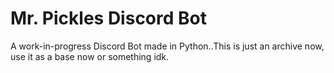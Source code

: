 # Mr. Pickles Discord Bot
A work-in-progress Discord Bot made in Python..This is just an archive now, use it as a base now or something idk.
